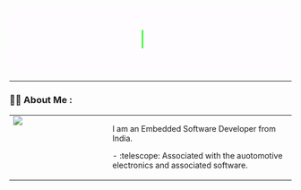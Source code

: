 <div id="header" align="center">
  <img src="Hello_Animation_GiF.gif" width="auto" height="auto"/>
</div>

---

### :woman_technologist: About Me :
<table style="width: 100%; table-layout: fixed; border-collapse: collapse; border: none;">
  <tr>
    <td style="width: 150px; padding-right: 20px; vertical-align: top; border: none; border-color: transparent;">
      <img src="https://media.giphy.com/media/tT2FEbKu63KxdFubmY/giphy.gif" width="100" style="display: block;">
    </td>
    <td style="vertical-align: top; border: none; border-color: transparent;">
      <p>I am an Embedded Software Developer from India.</p>
      <p>- :telescope: Associated with the auotomotive electronics and associated software.</p>
    </td>
  </tr>
</table>
